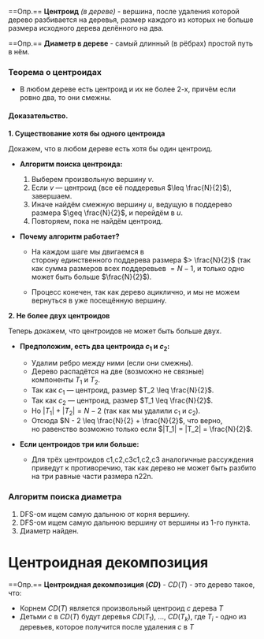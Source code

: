 ==Опр.== **Центроид** *(в дереве)* - вершина, после удаления которой дерево разбивается на деревья, размер каждого из которых не больше размера исходного дерева делённого на два.

==Опр.== **Диаметр в дереве** - самый длинный (в рёбрах) простой путь в нём.

### Теорема о центроидах

- В любом дереве есть центроид и их не более 2-х, причём если ровно два, то они смежны.

#### Доказательство.

 **1. Существование хотя бы одного центроида**

Докажем, что в любом дереве есть хотя бы один центроид.

- **Алгоритм поиска центроида:**
    1. Выберем произвольную вершину $v$.
    2. Если $v$ — центроид (все её поддеревья $\leq \frac{N}{2}$​), завершаем.
    3. Иначе найдём смежную вершину $u$, ведущую в поддерево размера $\geq \frac{N}{2}$, и перейдём в $u$.
    4. Повторяем, пока не найдём центроид.
        
- **Почему алгоритм работает?**
    
    - На каждом шаге мы двигаемся в сторону единственного поддерева размера $> \frac{N}{2}$​ (так как сумма размеров всех поддеревьев $= N−1$, и только одно может быть больше $\frac{N}{2}$​).
        
    - Процесс конечен, так как дерево ациклично, и мы не можем вернуться в уже посещённую вершину.

**2. Не более двух центроидов**

Теперь докажем, что центроидов не может быть больше двух.

- **Предположим, есть два центроида $c_1$​ и $c_2$​:**
    - Удалим ребро между ними (если они смежны).
    - Дерево распадётся на две (возможно не связные) компоненты $T_1$​ и $T_2$​.
    - Так как $c_1$​ — центроид, размер $T_2 \leq \frac{N}{2}$​.
    - Так как $c_2$​ — центроид, размер $T_1 \leq \frac{N}{2}​$.
    - Но $|T_1| + |T_2| = N - 2$ (так как мы удалили $c_1$​ и $c_2$​).
    - Отсюда $N - 2 \leq \frac{N}{2} + \frac{N}{2}$, что верно, но равенство возможно только если $|T_1| = |T_2| = \frac{N}{2}$​.
    
- **Если центроидов три или больше:**
    
    - Для трёх центроидов c1,c2,c3c1​,c2​,c3​ аналогичные рассуждения приведут к противоречию, так как дерево не может быть разбито на три равные части размера n22n​.

### Алгоритм поиска диаметра

1) DFS-ом ищем самую дальнюю от корня вершину.
2) DFS-ом ищем самую дальнюю вершину от вершины из 1-го пункта.
3) Диаметр найден.

# Центроидная декомпозиция

==Опр.== **Центроидная декомпозиция ($CD$)** - $CD(T)$ - это дерево такое, что:
- Корнем $CD(T)$ является произвольный центроид $c$ дерева $T$
- Детьми $c$ в $CD(T)$ будут деревья $CD(T_1),\ ...,\ CD(T_k)$, где $T_i$ - одно из деревьев, которое получится после удаления $c$ в $T$

